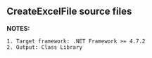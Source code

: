 ## CreateExcelFile source files

**NOTES:**

    1. Target framework: .NET Framework >= 4.7.2
    2. Output: Class Library 
